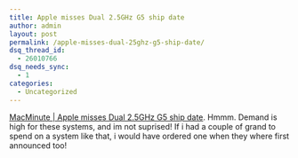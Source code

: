 ```yaml
---
title: Apple misses Dual 2.5GHz G5 ship date
author: admin
layout: post
permalink: /apple-misses-dual-25ghz-g5-ship-date/
dsq_thread_id:
  - 26010766
dsq_needs_sync:
  - 1
categories:
  - Uncategorized
---
```

[MacMinute | Apple misses Dual 2.5GHz G5 ship date][1]. Hmmm. Demand is high for these systems, and im not suprised! If i had a couple of grand to spend on a system like that, i would have ordered one when they where first announced too!

 [1]: http://www.macminute.com/2004/07/29/dualg5